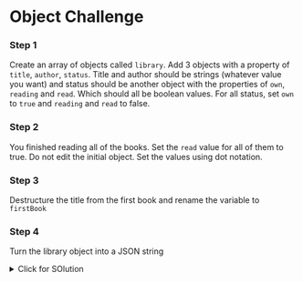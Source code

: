# Object Challenge

### Step 1

Create an array of objects called `library`. Add 3 objects with a property of `title`, `author`, `status`. Title and author should be strings (whatever value you want) and status should be another object with the properties of `own`, `reading` and `read`. Which should all be boolean values. For all status, set `own` to `true` and `reading` and `read` to false.

### Step 2

You finished reading all of the books. Set the `read` value for all of them to true. Do not edit the initial object. Set the values using dot notation.

### Step 3

Destructure the title from the first book and rename the variable to `firstBook`

### Step 4

Turn the library object into a JSON string

<details>
<summary>Click for SOlution</summary>

### Step 1 Solution

```js
// Step 1
const library = [
  {
    title: 'The Road Ahead',
    author: 'Bill Gates',
    status: { own: true, reading: false, read: false },
  },
  {
    title: 'Steve Jobs',
    author: 'Walter Isaacson',
    status: { own: true, reading: false, read: false },
  },
  {
    title: 'Mockingjay',
    author: 'Suzanne Collins',
    status: { own: true, reading: false, read: false },
  },
];
```

### Step 2 Solution

```js
//Step2
library[0].status.read = true;
library[1].status.read = true;
library[2].status.read = true;
```

### Step 3 Solution

```js
//Step 3
const { title: firstBook } = library[0];
console.log(firstBook);
```

### Step 4 Solution

```js
const libraryJSON = JSON.stringify(library);
console.log(libraryJSON);
```

</details>
